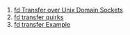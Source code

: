  1. [fd Transfer over Unix Domain Sockets]
 2. [fd transfer quirks]
 3. [fd transfer Example]
 
[fd Transfer over Unix Domain Sockets]: https://medium.com/@copyconstruct/file-descriptor-transfer-over-unix-domain-sockets-dcbbf5b3b6ec
[fd transfer quirks]: https://gist.github.com/kentonv/bc7592af98c68ba2738f4436920868dc
[fd transfer Example]: https://man7.org/tlpi/code/online/dist/sockets/scm_rights_send.c.html

